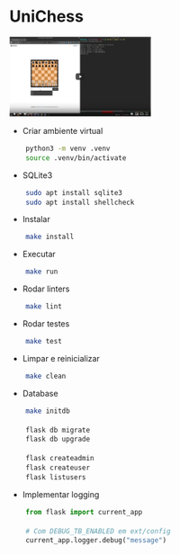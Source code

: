 # UniChess

[<img src="art/youtube.png" width="50%">](https://youtu.be/PvlhOd1It4U)

- Criar ambiente virtual

```bash
    python3 -m venv .venv
    source .venv/bin/activate
```

- SQLite3

```bash
    sudo apt install sqlite3
    sudo apt install shellcheck
```

- Instalar

```bash
    make install
```

- Executar

```bash
    make run
```

- Rodar linters

```bash
    make lint
```

- Rodar testes

```bash
    make test
```

- Limpar e reinicializar

```bash
    make clean
```

- Database

```bash
    make initdb

    flask db migrate
    flask db upgrade

    flask createadmin
    flask createuser
    flask listusers
```

- Implementar logging

```python
    from flask import current_app

    # Com DEBUG_TB_ENABLED em ext/config
    current_app.logger.debug("message")
```

